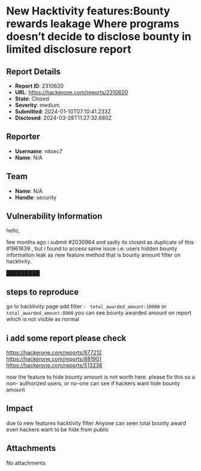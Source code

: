 # New Hacktivity features:Bounty rewards leakage Where programs doesn’t decide to disclose bounty in limited disclosure report

## Report Details
- **Report ID**: 2310620
- **URL**: https://hackerone.com/reports/2310620
- **State**: Closed
- **Severity**: medium
- **Submitted**: 2024-01-10T07:10:41.233Z
- **Disclosed**: 2024-03-28T11:27:32.680Z

## Reporter
- **Username**: nitsec7
- **Name**: N/A

## Team
- **Name**: N/A
- **Handle**: security

## Vulnerability Information
hello,

few months ago i submit  #2030964 and sadly its closed as duplicate of this #1961639 , but i found to access same issue i.e:  users hidden bounty information  leak as new feature method that is bounty amount filter on hacktivity.

█████████

steps to reproduce
-
go to hacktivity page 
add filter - ` total_awarded_amount:10000` or `total_awarded_amount:8000`
you can see bounty awarded amount on report which is not visible as normal 

i add some report please check
-
https://hackerone.com/reports/977212
https://hackerone.com/reports/881901
https://hackerone.com/reports/513236

now the feature to hide bounty amount is not worth here. please fix this so a non- authorized users, or no-one can see if hackers want hide bounty amount

## Impact

due to new features hacktivity filter  Anyone can seen total bounty award even hackers want to be hide from public

## Attachments
No attachments
